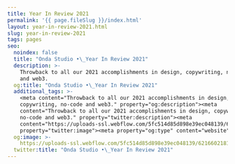 ```yaml
---
title: Year In Review 2021
permalink: '{{ page.fileSlug }}/index.html'
layout: year-in-review-2021.html
slug: year-in-review-2021
tags: pages
seo:
  noindex: false
  title: "Onda Studio •\_Year In Review 2021"
  description: >-
    Throwback to all our 2021 accomplishments in design, copywriting, no-code
    and web3.
  og:title: "Onda Studio •\_Year In Review 2021"
  additional_tags: >-
    <meta content="Throwback to all our 2021 accomplishments in design,
    copywriting, no-code and web3." property="og:description"><meta
    content="Throwback to all our 2021 accomplishments in design, copywriting,
    no-code and web3." property="twitter:description"><meta
    content="https://uploads-ssl.webflow.com/5fc514d85d898e39ec048139/62166021814eda5e96709a4e_Onda_YIR_Thumbnail.png"
    property="twitter:image"><meta property="og:type" content="website">
  og:image: >-
    https://uploads-ssl.webflow.com/5fc514d85d898e39ec048139/62166021814eda5e96709a4e_Onda_YIR_Thumbnail.png
  twitter:title: "Onda Studio •\_Year In Review 2021"
---
```



